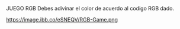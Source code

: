 JUEGO RGB
Debes adivinar el color de acuerdo al codigo RGB dado.

https://image.ibb.co/eSNEQV/RGB-Game.png
